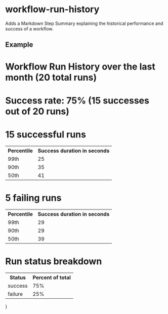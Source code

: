 # workflow-run-history

Adds a Markdown Step Summary explaining the historical performance and success of a workflow.

## Example

<h1>Workflow Run History over the last month (20 total runs)</h1>
<h1>Success rate: 75% (15 successes out of 20 runs)</h1>
<h1>15 successful runs</h1>
<table><tr><th>Percentile</th><th>Success duration in seconds</th></tr><tr><td>99th</td><td>25</td></tr><tr><td>90th</td><td>35</td></tr><tr><td>50th</td><td>41</td></tr></table>
<h1>5 failing runs</h1>
<table><tr><th>Percentile</th><th>Success duration in seconds</th></tr><tr><td>99th</td><td>29</td></tr><tr><td>90th</td><td>29</td></tr><tr><td>50th</td><td>39</td></tr></table>
<h1>Run status breakdown</h1>
<table><tr><th>Status</th><th>Percent of total</th></tr><tr><td>success</td><td>75%</td></tr><tr><td>failure</td><td>25%</td></tr></table>
}

